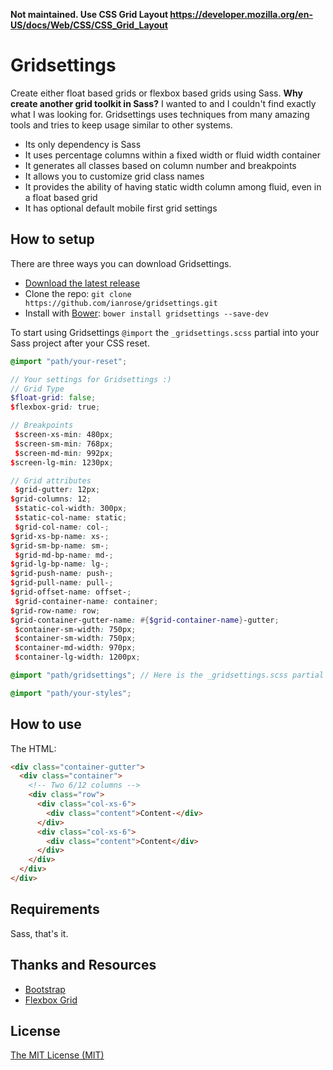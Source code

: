 **Not maintained. Use CSS Grid Layout https://developer.mozilla.org/en-US/docs/Web/CSS/CSS_Grid_Layout**

Gridsettings
============

Create either float based grids or flexbox based grids using Sass. **Why create another grid toolkit in Sass?** I wanted to and I couldn't find exactly what I was looking for. Gridsettings uses techniques from many amazing tools and tries to keep usage similar to other systems.

 * Its only dependency is Sass
 * It uses percentage columns within a fixed width or fluid width container
 * It generates all classes based on column number and breakpoints
 * It allows you to customize grid class names
 * It provides the ability of having static width column among fluid, even in a float based grid
 * It has optional default mobile first grid settings

## How to setup

There are three ways you can download Gridsettings.

* [Download the latest release](https://github.com/ianrose/gridsettings/releases/latest)
* Clone the repo: `git clone https://github.com/ianrose/gridsettings.git`
* Install with [Bower](http://bower.io/): `bower install gridsettings --save-dev`

To start using Gridsettings `@import` the `_gridsettings.scss` partial into your Sass project after your CSS reset.

```scss
@import "path/your-reset";

// Your settings for Gridsettings :)
// Grid Type 
$float-grid: false; 
$flexbox-grid: true; 

// Breakpoints
 $screen-xs-min: 480px;
 $screen-sm-min: 768px;
 $screen-md-min: 992px; 
$screen-lg-min: 1230px;  

// Grid attributes
 $grid-gutter: 12px; 
$grid-columns: 12;
 $static-col-width: 300px;
 $static-col-name: static;
 $grid-col-name: col-; 
$grid-xs-bp-name: xs-; 
$grid-sm-bp-name: sm-;
 $grid-md-bp-name: md-; 
$grid-lg-bp-name: lg-; 
$grid-push-name: push-; 
$grid-pull-name: pull-; 
$grid-offset-name: offset-;
 $grid-container-name: container; 
$grid-row-name: row; 
$grid-container-gutter-name: #{$grid-container-name}-gutter;
 $container-sm-width: 750px;
 $container-sm-width: 750px;
 $container-md-width: 970px;
 $container-lg-width: 1200px;

@import "path/gridsettings"; // Here is the _gridsettings.scss partial

@import "path/your-styles";
```

## How to use

The HTML:

```html
<div class="container-gutter">
  <div class="container">
    <!-- Two 6/12 columns -->
    <div class="row"> 
      <div class="col-xs-6"> 
        <div class="content">Content-</div>
      </div>
      <div class="col-xs-6"> 
        <div class="content">Content</div>
      </div>
    </div>
  </div>
</div>
```

## Requirements

Sass, that's it.

## Thanks and Resources

* [Bootstrap](https://github.com/twbs/bootstrap-sass)
* [Flexbox Grid](https://github.com/kristoferjoseph/flexboxgrid)

## License

[The MIT License (MIT)](https://github.com/ianrose/gridsettings/blob/master/LICENSE)
